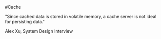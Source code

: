 #Cache 

"Since cached data is stored in volatile memory, a cache server is not ideal for persisting data."

Alex Xu, System Design Interview